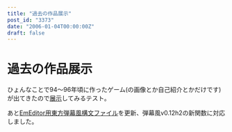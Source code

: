 ```yaml
---
title: "過去の作品展示"
post_id: "3373"
date: "2006-01-04T00:00:00Z"
draft: false
---
```


# 過去の作品展示

ひょんなことで94～96年頃に作ったゲーム(の画像とか自己紹介とかだけです)が出てきたので[展示](/tag/basic)してみるテスト。  
  
あと[EmEditor用東方弾幕風構文ファイル](/emeditor-danmakufu)を更新、弾幕風v0.12h2の新関数に対応しました。
